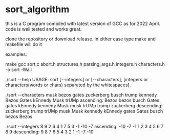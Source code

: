 # sort_algorithm

this is a C program compiled with latest version of GCC as for 2022 April. code is well tested and works great.

clone the repository or download release. in either case type make and makefile will do it

examples:

make
gcc sort.c abort.h structures.h parsing_args.h integers.h characters.h -o sort -Wall

./sort --help
USAGE: sort [--integers] or [--characters], [integers or characters(words or chars) separated by the whitespaces].

./sort --characters musk bezos gates zuckerberg busch trump kennedy Bezos Gates kEnnedy Musk trUMp
ascending: Bezos bezos busch Gates gates kEnnedy kennedy Musk musk trUMp trump zuckerberg 
descending: zuckerberg trump trUMp musk Musk kennedy kEnnedy gates Gates busch bezos Bezos

./sort --integers 8 9 2 6 4 1 7 5 3 -1 -10 -7
ascending:  -10  -7  -1  1  2  3  4  5  6  7  8  9 
descending:  9  8  7  6  5  4  3  2  1  -1  -7  -10
